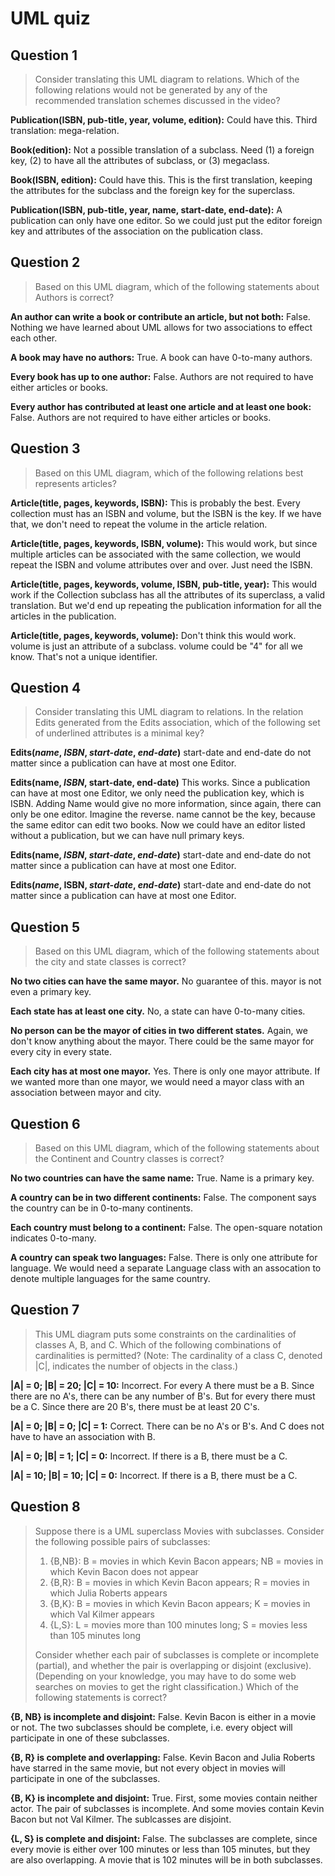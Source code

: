 UML quiz
=

Question 1
-

> Consider translating this UML diagram to relations. Which of the following relations would not be generated by any of the recommended translation schemes discussed in the video?

**Publication(ISBN, pub-title, year, volume, edition):**
Could have this. Third translation: mega-relation.

**Book(edition):**
Not a possible translation of a subclass. Need (1) a foreign key, (2) to have all the attributes of subclass, or (3) megaclass.

**Book(ISBN, edition):**
Could have this. This is the first translation, keeping the attributes for the subclass and the foreign key for the superclass.

**Publication(ISBN, pub-title, year, name, start-date, end-date):**
A publication can only have one editor. So we could just put the editor foreign key and attributes of the association on the publication class.


Question 2
-

> Based on this UML diagram, which of the following statements about Authors is correct?

**An author can write a book or contribute an article, but not both:**
False. Nothing we have learned about UML allows for two associations to effect each other.

**A book may have no authors:**
True. A book can have 0-to-many authors.

**Every book has up to one author:**
False. Authors are not required to have either articles or books.

**Every author has contributed at least one article and at least one book:**
False. Authors are not required to have either articles or books.


Question 3
-

> Based on this UML diagram, which of the following relations best represents articles?

**Article(title, pages, keywords, ISBN):**
This is probably the best. Every collection must has an ISBN and volume, but the ISBN is the key. If we have that, we don't need to repeat the volume in the article relation.

**Article(title, pages, keywords, ISBN, volume):**
This would work, but since multiple articles can be associated with the same collection, we would repeat the ISBN and volume attributes over and over. Just need the ISBN.

**Article(title, pages, keywords, volume, ISBN, pub-title, year):**
This would work if the Collection subclass has all the attributes of its superclass, a valid translation. But we'd end up repeating the publication information for all the articles in the publication.

**Article(title, pages, keywords, volume):**
Don't think this would work. volume is just an attribute of a subclass. volume could be "4" for all we know. That's not a unique identifier.


Question 4
-

> Consider translating this UML diagram to relations. In the relation Edits generated from the Edits association, which of the following set of underlined attributes is a minimal key?

**Edits(*name*, *ISBN*, *start-date*, *end-date*)**
start-date and end-date do not matter since a publication can have at most one Editor.

**Edits(name, *ISBN*, start-date, end-date)**
This works. Since a publication can have at most one Editor, we only need the publication key, which is ISBN. Adding Name would give no more information, since again, there can only be one editor. Imagine the reverse. name cannot be the key, because the same editor can edit two books. Now we could have an editor listed without a publication, but we can have null primary keys.

**Edits(name, *ISBN*, *start-date*, *end-date*)**
start-date and end-date do not matter since a publication can have at most one Editor.

**Edits(*name*, ISBN, *start-date*, *end-date*)**
start-date and end-date do not matter since a publication can have at most one Editor.


Question 5
-

> Based on this UML diagram, which of the following statements about the city and state classes is correct?

**No two cities can have the same mayor.**
No guarantee of this. mayor is not even a primary key.

**Each state has at least one city.**
No, a state can have 0-to-many cities.

**No person can be the mayor of cities in two different states.**
Again, we don't know anything about the mayor. There could be the same mayor for every city in every state.

**Each city has at most one mayor.**
Yes. There is only one mayor attribute. If we wanted more than one mayor, we would need a mayor class with an association between mayor and city.


Question 6
-

> Based on this UML diagram, which of the following statements about the Continent and Country classes is correct?

**No two countries can have the same name:**
True. Name is a primary key.

**A country can be in two different continents:**
False. The component says the country can be in 0-to-many continents.

**Each country must belong to a continent:**
False. The open-square notation indicates 0-to-many.

**A country can speak two languages:**
False. There is only one attribute for language. We would need a separate Language class with an assocation to denote multiple languages for the same country.


Question 7
-

>This UML diagram puts some constraints on the cardinalities of classes A, B, and C. Which of the following combinations of cardinalities is permitted? (Note: The cardinality of a class C, denoted |C|, indicates the number of objects in the class.)

**|A| = 0; |B| = 20; |C| = 10:**
Incorrect. For every A there must be a B. Since there are no A's, there can be any number of B's. But for every there must be a C. Since there are 20 B's, there must be at least 20 C's.

**|A| = 0; |B| = 0; |C| = 1:**
Correct. There can be no A's or B's. And C does not have to have an association with B.

**|A| = 0; |B| = 1; |C| = 0:**
Incorrect. If there is a B, there must be a C.

**|A| = 10; |B| = 10; |C| = 0:**
Incorrect. If there is a B, there must be a C.


Question 8
-

> Suppose there is a UML superclass Movies with subclasses. Consider the following possible pairs of subclasses:
>
>    1. {B,NB}: B = movies in which Kevin Bacon appears; NB = movies in which Kevin Bacon does not appear
>    2. {B,R}: B = movies in which Kevin Bacon appears; R = movies in which Julia Roberts appears
>    3. {B,K}: B = movies in which Kevin Bacon appears; K = movies in which Val Kilmer appears
>    4. {L,S}: L = movies more than 100 minutes long; S = movies less than 105 minutes long
>
> Consider whether each pair of subclasses is complete or incomplete (partial), and whether the pair is overlapping or disjoint (exclusive). (Depending on your knowledge, you may have to do some web searches on movies to get the right classification.) Which of the following statements is correct?

**{B, NB} is incomplete and disjoint:**
False. Kevin Bacon is either in a movie or not. The two subclasses should be complete, i.e. every object will participate in one of these subclasses.

**{B, R} is complete and overlapping:**
False. Kevin Bacon and Julia Roberts have starred in the same movie, but not every object in movies will participate in one of the subclasses.

**{B, K} is incomplete and disjoint:**
True. First, some movies contain neither actor. The pair of subclasses is incomplete. And some movies contain Kevin Bacon but not Val Kilmer. The sublcasses are disjoint.

**{L, S} is complete and disjoint:**
False. The subclasses are complete, since every movie is either over 100 minutes or less than 105 minutes, but they are also overlapping. A movie that is 102 minutes will be in both subclasses.

